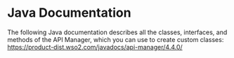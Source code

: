 # Java Documentation

The following Java documentation describes all the classes, interfaces, and methods of the API Manager, which you can use to create custom classes: <https://product-dist.wso2.com/javadocs/api-manager/4.4.0/>


